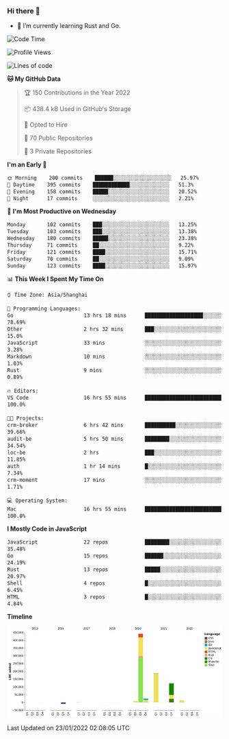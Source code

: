 ### Hi there 👋

- 🌱 I’m currently learning Rust and Go.

<!--START_SECTION:waka-->
![Code Time](http://img.shields.io/badge/Code%20Time-148%20hrs%207%20mins-blue)

![Profile Views](http://img.shields.io/badge/Profile%20Views-0-blue)

![Lines of code](https://img.shields.io/badge/From%20Hello%20World%20I%27ve%20Written-798%20Thousand%20lines%20of%20code-blue)

**🐱 My GitHub Data** 

> 🏆 150 Contributions in the Year 2022
 > 
> 📦 438.4 kB Used in GitHub's Storage 
 > 
> 💼 Opted to Hire
 > 
> 📜 70 Public Repositories 
 > 
> 🔑 3 Private Repositories  
 > 
**I'm an Early 🐤** 

```text
🌞 Morning    200 commits    ██████░░░░░░░░░░░░░░░░░░░   25.97% 
🌆 Daytime    395 commits    ████████████░░░░░░░░░░░░░   51.3% 
🌃 Evening    158 commits    █████░░░░░░░░░░░░░░░░░░░░   20.52% 
🌙 Night      17 commits     ░░░░░░░░░░░░░░░░░░░░░░░░░   2.21%

```
📅 **I'm Most Productive on Wednesday** 

```text
Monday       102 commits    ███░░░░░░░░░░░░░░░░░░░░░░   13.25% 
Tuesday      103 commits    ███░░░░░░░░░░░░░░░░░░░░░░   13.38% 
Wednesday    180 commits    █████░░░░░░░░░░░░░░░░░░░░   23.38% 
Thursday     71 commits     ██░░░░░░░░░░░░░░░░░░░░░░░   9.22% 
Friday       121 commits    ████░░░░░░░░░░░░░░░░░░░░░   15.71% 
Saturday     70 commits     ██░░░░░░░░░░░░░░░░░░░░░░░   9.09% 
Sunday       123 commits    ████░░░░░░░░░░░░░░░░░░░░░   15.97%

```


📊 **This Week I Spent My Time On** 

```text
⌚︎ Time Zone: Asia/Shanghai

💬 Programming Languages: 
Go                       13 hrs 18 mins      ███████████████████░░░░░░   78.69% 
Other                    2 hrs 32 mins       ███░░░░░░░░░░░░░░░░░░░░░░   15.0% 
JavaScript               33 mins             ░░░░░░░░░░░░░░░░░░░░░░░░░   3.28% 
Markdown                 10 mins             ░░░░░░░░░░░░░░░░░░░░░░░░░   1.03% 
Rust                     9 mins              ░░░░░░░░░░░░░░░░░░░░░░░░░   0.89%

🔥 Editors: 
VS Code                  16 hrs 55 mins      █████████████████████████   100.0%

🐱‍💻 Projects: 
crm-broker               6 hrs 42 mins       ██████████░░░░░░░░░░░░░░░   39.66% 
audit-be                 5 hrs 50 mins       ████████░░░░░░░░░░░░░░░░░   34.54% 
loc-be                   2 hrs               ███░░░░░░░░░░░░░░░░░░░░░░   11.85% 
auth                     1 hr 14 mins        █░░░░░░░░░░░░░░░░░░░░░░░░   7.34% 
crm-moment               17 mins             ░░░░░░░░░░░░░░░░░░░░░░░░░   1.71%

💻 Operating System: 
Mac                      16 hrs 55 mins      █████████████████████████   100.0%

```

**I Mostly Code in JavaScript** 

```text
JavaScript               22 repos            ████████░░░░░░░░░░░░░░░░░   35.48% 
Go                       15 repos            ██████░░░░░░░░░░░░░░░░░░░   24.19% 
Rust                     13 repos            █████░░░░░░░░░░░░░░░░░░░░   20.97% 
Shell                    4 repos             █░░░░░░░░░░░░░░░░░░░░░░░░   6.45% 
HTML                     3 repos             █░░░░░░░░░░░░░░░░░░░░░░░░   4.84%

```


**Timeline**

![Chart not found](https://raw.githubusercontent.com/elton/elton/main/charts/bar_graph.png) 


 Last Updated on 23/01/2022 02:08:05 UTC
<!--END_SECTION:waka-->

<!--
**elton/elton** is a ✨ _special_ ✨ repository because its `README.md` (this file) appears on your GitHub profile.

Here are some ideas to get you started:

- 🔭 I’m currently working on ...
- 🌱 I’m currently learning ...
- 👯 I’m looking to collaborate on ...
- 🤔 I’m looking for help with ...
- 💬 Ask me about ...
- 📫 How to reach me: ...
- 😄 Pronouns: ...
- ⚡ Fun fact: ...
-->
